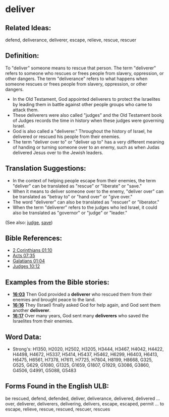 # deliver

## Related Ideas:

defend, deliverance, deliverer, escape, relieve, rescue, rescuer

## Definition:

To "deliver" someone means to rescue that person. The term "deliverer" refers to someone who rescues or frees people from slavery, oppression, or other dangers. The term "deliverance" refers to what happens when someone rescues or frees people from slavery, oppression, or other dangers.

* In the Old Testament, God appointed deliverers to protect the Israelites by leading them in battle against other people groups who came to attack them.
* These deliverers were also called "judges" and the Old Testament book of Judges records the time in history when these judges were governing Israel.
* God is also called a "deliverer." Throughout the history of Israel, he delivered or rescued his people from their enemies.
* The term "deliver over to" or "deliver up to" has a very different meaning of handing or turning someone over to an enemy, such as when Judas delivered Jesus over to the Jewish leaders.

## Translation Suggestions:

* In the context of helping people escape from their enemies, the term "deliver" can be translated as "rescue" or "liberate" or "save."
* When it means to deliver someone over to the enemy, "deliver over" can be translated as "betray to" or "hand over" or "give over."
* The word "deliverer" can also be translated as "rescuer" or "liberator."
* When the term "deliverer" refers to the judges who led Israel, it could also be translated as "governor" or "judge" or "leader."

(See also: [judge](../kt/judge.md), [save](../kt/save.md))

## Bible References:

* [2 Corinthians 01:10](rc://en/tn/help/2co/01/10)
* [Acts 07:35](rc://en/tn/help/act/07/35)
* [Galatians 01:04](rc://en/tn/help/gal/01/04)
* [Judges 10:12](rc://en/tn/help/jdg/10/12)

## Examples from the Bible stories:

* __[16:03](rc://en/tn/help/obs/16/03)__ Then God provided a __deliverer__ who rescued them from their enemies and brought peace to the land.
* __[16:16](rc://en/tn/help/obs/16/16)__ They (Israel) finally asked God for help again, and God sent them another __deliverer__.
* __[16:17](rc://en/tn/help/obs/16/17)__ Over many years, God sent many __deliverers__ who saved the Israelites from their enemies.

## Word Data:

* Strong's: H1350, H2020, H2502, H3205, H3444, H3467, H4042, H4422, H4498, H4672, H5337, H5414, H5437, H5462, H6299, H6403, H6413, H6475, H6561, H7378, H7611, H7725, H7804, H8199, H8668, G325, G525, G629, G1080, G1325, G1659, G1807, G1929, G3086, G3860, G4506, G4991, G5088, G5483

## Forms Found in the English ULB:

be rescued, defend, defended, deliver, deliverance, delivered, delivered ... over, deliverer, deliverers, delivering, delivers, escape, escaped, permit ... to escape, relieve, rescue, rescued, rescuer, rescues
